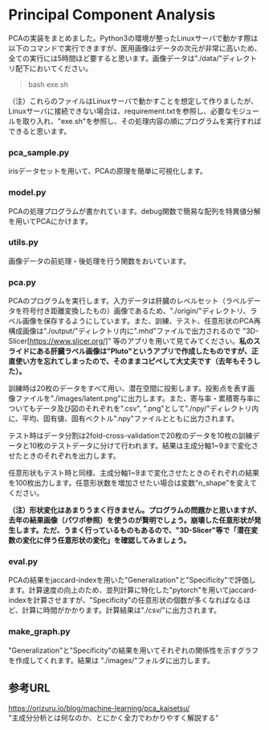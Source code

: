 # Principal Component Analysis
PCAの実装をまとめました。Python3の環境が整ったLinuxサーバで動かす際は以下のコマンドで実行できますが、医用画像はデータの次元が非常に高いため、全ての実行には5時間ほど要すると思います。画像データは"./data/"ディレクトリ配下においてください。

> bash exe.sh

（注）これらのファイルはLinuxサーバで動かすことを想定して作りましたが、Linuxサーバに接続できない場合は、requirement.txtを参照し、必要なモジュールを取り入れ、"exe.sh"を参照し、その処理内容の順にプログラムを実行すればできると思います。

### pca_sample.py
irisデータセットを用いて、PCAの原理を簡単に可視化します。

### model.py
PCAの処理プログラムが書かれています。debug関数で簡易な配列を特異値分解を用いてPCAにかけます。

### utils.py
画像データの前処理・後処理を行う関数をおいています。

### pca.py
PCAのプログラムを実行します。入力データは肝臓のレベルセット（ラベルデータを符号付き距離変換したもの）画像であるため、"./origin/"ディレクトリ、ラベル画像を保存するようにしています。また、訓練、テスト、任意形状のPCA再構成画像は"./output/"ディレクトリ内に".mhd"ファイルで出力されるので "3D-Slicer[https://www.slicer.org/]" 等のアプリを用いて見てみてください。**私のスライドにある肝臓ラベル画像は"Pluto"というアプリで作成したものですが、正直使い方を忘れてしまったので、そのままコピペして大丈夫です（去年もそうした）。**

訓練時は20枚のデータをすべて用い、潜在空間に投影します。投影点を表す画像ファイルを"./images/latent.png"に出力します。また、寄与率・累積寄与率についてもデータ及び図のそれぞれを".csv", ".png"として"./npy/"ディレクトリ内に、平均、固有値、固有ベクトル".npy"ファイルとともに出力されます。

テスト時はデータ分割は2fold-cross-validationで20枚のデータを10枚の訓練データと10枚のテストデータに分けて行われます。結果は主成分軸1~9まで変化させたときのそれぞれを出力します。

任意形状もテスト時と同様、主成分軸1~9まで変化させたときのそれぞれの結果を100枚出力します。任意形状数を増加させたい場合は変数"n_shape"を変えてください。

**（注）形状変化はあまりうまく行きません。プログラムの問題かと思いますが、去年の結果画像（パワポ参照）を使うのが賢明でしょう。崩壊した任意形状が発生します。ただ、うまく行っているものもあるので、"3D-Slicer"等で「潜在変数の変化に伴う任意形状の変化」を確認してみましょう。**

### eval.py
PCAの結果をjaccard-indexを用いた"Generalization"と"Specificity"で評価します。計算速度の向上のため、並列計算に特化した"pytorch"を用いてjaccard-indexを計算させますが、"Specificity"の任意形状の個数が多くなればなるほど、計算に時間がかかります。計算結果は"./csv/"に出力されます。

### make_graph.py
"Generalization"と"Specificity"の結果を用いてそれぞれの関係性を示すグラフを作成してくれます。結果は
"./images/"フォルダに出力します。


## 参考URL
https://orizuru.io/blog/machine-learning/pca_kaisetsu/    
"主成分分析とは何なのか、とにかく全力でわかりやすく解説する"  
